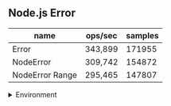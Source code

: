 ## Node.js Error

|name|ops/sec|samples|
|-|-|-|
|Error|343,899|171955|
|NodeError|309,742|154872|
|NodeError Range|295,465|147807|


<details>
<summary>Environment</summary>

* __Machine:__ linux x64 | 4 vCPUs | 7.6GB Mem
* __Run:__ Tue May 06 2025 18:45:59 GMT+0000 (Coordinated Universal Time)
* __Node:__ `v22.15.0`
</details>

<!--
{"environment":{"platform":"linux","arch":"x64","cpus":4,"totalMemory":7.597835540771484},"benchmarks":[{"name":"Error","samples":171955,"opsSec":343899.74215849093},{"name":"NodeError","samples":154872,"opsSec":309742.0672095006},{"name":"NodeError Range","samples":147807,"opsSec":295465.3502004527}]}-->
